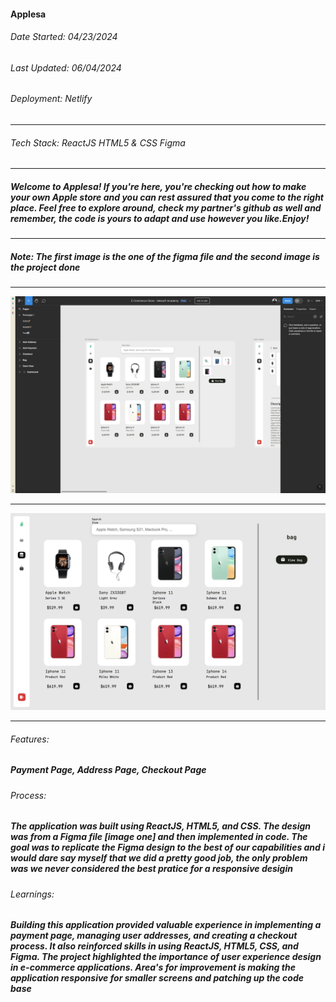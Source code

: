 #### Applesa

###### Date Started: 04/23/2024

###### Last Updated: 06/04/2024

###### Deployment: Netlify

---

###### Tech Stack: ReactJS HTML5 & CSS Figma

---

##### Welcome to Applesa! If you're here, you're checking out how to make your own Apple store and you can rest assured that you come to the right place. Feel free to explore around, check my partner's github as well and remember, the code is yours to adapt and use however you like.Enjoy!

---

##### Note: The first image is the one of the figma file and the second image is the project done

---

![Project Image](./src/Assets/1.png)

---

![Project Image](./src/Assets/2.png)

---

###### Features:

##### Payment Page, Address Page, Checkout Page

###### Process:

##### The application was built using ReactJS, HTML5, and CSS. The design was from a Figma file [image one] and then implemented in code. The goal was to replicate the Figma design to the best of our capabilities and i would dare say myself that we did a pretty good job, the only problem was we never considered the best pratice for a responsive desigin

###### Learnings:

##### Building this application provided valuable experience in implementing a payment page, managing user addresses, and creating a checkout process. It also reinforced skills in using ReactJS, HTML5, CSS, and Figma. The project highlighted the importance of user experience design in e-commerce applications. Area's for improvement is making the application responsive for smaller screens and patching up the code base

